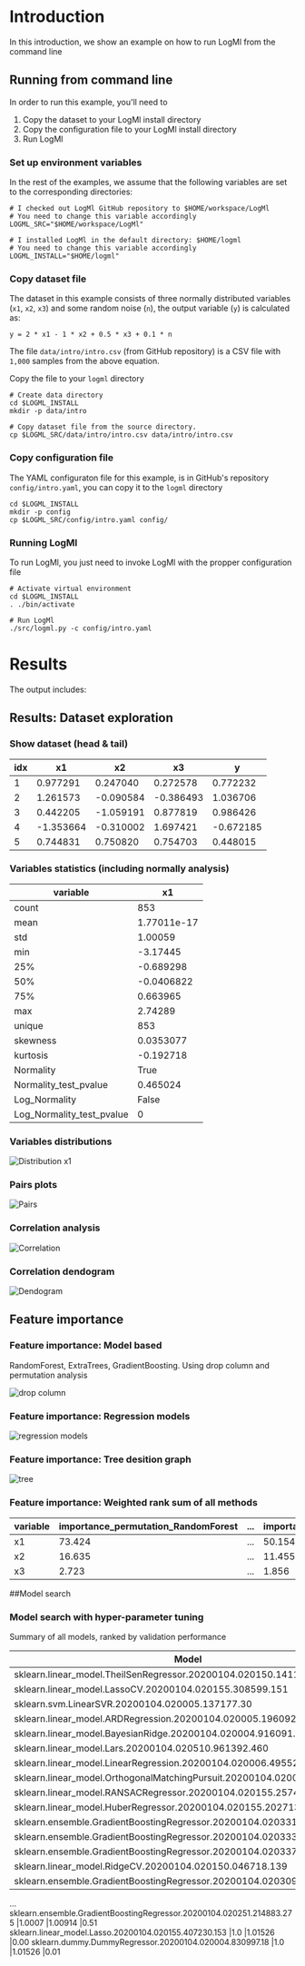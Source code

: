 
# Introduction

In this introduction, we show an example on how to run LogMl from the command line

## Running from command line

In order to run this example, you'll need to

1. Copy the dataset to your LogMl install directory
1. Copy the configuration file to your LogMl install directory
1. Run LogMl

### Set up environment variables

In the rest of the examples, we assume that the following variables are set to the corresponding directories:

```
# I checked out LogMl GitHub repository to $HOME/workspace/LogMl
# You need to change this variable accordingly
LOGML_SRC="$HOME/workspace/LogMl"

# I installed LogMl in the default directory: $HOME/logml
# You need to change this variable accordingly
LOGML_INSTALL="$HOME/logml"
```

### Copy dataset file

The dataset in this example consists of three normally distributed variables (`x1`, `x2`, `x3`) and some random noise (`n`), the output variable (`y`) is calculated as:
```
y = 2 * x1 - 1 * x2 + 0.5 * x3 + 0.1 * n
```
The file `data/intro/intro.csv` (from GitHub repository) is a CSV file with `1,000` samples from the above equation.

Copy the file to your `logml` directory
```
# Create data directory
cd $LOGML_INSTALL
mkdir -p data/intro

# Copy dataset file from the source directory.
cp $LOGML_SRC/data/intro/intro.csv data/intro/intro.csv
```

### Copy configuration file

The YAML configuraton file for this example, is in GitHub's repository `config/intro.yaml`, you can copy it to the `logml` directory

```
cd $LOGML_INSTALL
mkdir -p config
cp $LOGML_SRC/config/intro.yaml config/
```

### Running LogMl

To run LogMl, you just need to invoke LogMl with the propper configuration file

```
# Activate virtual environment
cd $LOGML_INSTALL
. ./bin/activate

# Run LogMl
./src/logml.py -c config/intro.yaml
```

# Results

The output includes:

## Results: Dataset exploration

### Show dataset (head & tail)

idx  | x1        | x2        | x3        |  y
-----|-----------|-----------|-----------|------------
1    |  0.977291 |  0.247040 |  0.272578 |  0.772232
2    |  1.261573 | -0.090584 | -0.386493 |  1.036706
3    |  0.442205 | -1.059191 |  0.877819 |  0.986426
4    | -1.353664 | -0.310002 |  1.697421 | -0.672185
5    |  0.744831 |  0.750820 |  0.754703 |  0.448015

### Variables statistics (including normally analysis)

variable                  |           x1
--------------------------|--------------
count                     |          853
mean                      |  1.77011e-17
std                       |      1.00059
min                       |     -3.17445
25%                       |    -0.689298
50%                       |   -0.0406822
75%                       |     0.663965
max                       |      2.74289
unique                    |          853
skewness                  |    0.0353077
kurtosis                  |    -0.192718
Normality                 |         True
Normality_test_pvalue     |     0.465024
Log_Normality             |        False
Log_Normality_test_pvalue |            0

### Variables distributions

![Distribution x1](intro/logml_plots/dataset_explore.transformed.Distribution_x1.png)

### Pairs plots

![Pairs](intro/logml_plots/dataset_explore.transformed.Pairs.png)

### Correlation analysis

![Correlation](intro/logml_plots/dataset_explore.transformed.Correlation__numeric_features_.png)

### Correlation dendogram

![Dendogram](intro/logml_plots/dataset_explore.transformed.Dendogram_rank_correlation.png)

## Feature importance

### Feature importance: Model based

RandomForest, ExtraTrees, GradientBoosting. Using drop column and permutation analysis

![drop column](intro/logml_plots/dataset_feature_importance_dropcolumn.Feature_importance_drop_column__all_RandomForest.png)

### Feature importance: Regression models

![regression models](intro/logml_plots/dataset_feature_importance.Mean_square_error_per_fold__coordinate_descent.png)

### Feature importance: Tree desition graph

![tree](intro/intro.tree_graph_all.png)

### Feature importance: Weighted rank sum of all methods

variable | importance_permutation_RandomForest | ... | importance_dropcol_RandomForest | ... | ranks_sum          | rank_of_ranksum
---------|-------------------------------------|-----|---------------------------------|-----|--------------------|-----------------
x1       | 73.424                              | ... | 50.154                          | ... | 134.99             | 1.0
x2       | 16.635                              | ... | 11.455                          | ... | 269.99             | 2.0
x3       |  2.723                              | ... |  1.856                          | ... | 404.98             | 3.0

##Model search

### Model search with hyper-parameter tuning

Summary of all models, ranked by validation performance

Model                                                                    |train                   |validation             |time
-------------------------------------------------------------------------|------------------------|-----------------------|---------------------
sklearn.linear_model.TheilSenRegressor.20200104.020150.141139.143        |0.0017                  |0.00144                |0.89
sklearn.linear_model.LassoCV.20200104.020155.308599.151                  |0.0017                  |0.00145                |0.05
sklearn.svm.LinearSVR.20200104.020005.137177.30                          |0.0017                  |0.00145                |0.02
sklearn.linear_model.ARDRegression.20200104.020005.196092.32             |0.0017                  |0.00146                |3.88
sklearn.linear_model.BayesianRidge.20200104.020004.916091.22             |0.0017                  |0.00146                |0.01
sklearn.linear_model.Lars.20200104.020510.961392.460                     |0.0017                  |0.00146                |0.00
sklearn.linear_model.LinearRegression.20200104.020006.495526.34          |0.0017                  |0.00146                |0.01
sklearn.linear_model.OrthogonalMatchingPursuit.20200104.020004.965360.24 |0.0017                  |0.00146                |0.01
sklearn.linear_model.RANSACRegressor.20200104.020155.257481.149          |0.0017                  |0.00146                |0.01
sklearn.linear_model.HuberRegressor.20200104.020155.202713.147           |0.0017                  |0.00147                |0.01
sklearn.ensemble.GradientBoostingRegressor.20200104.020331.408829.326    |0.0035                  |0.00698                |0.54
sklearn.ensemble.GradientBoostingRegressor.20200104.020333.410398.328    |0.0048                  |0.00781                |0.72
sklearn.ensemble.GradientBoostingRegressor.20200104.020337.272208.333    |0.0036                  |0.00841                |0.45
sklearn.linear_model.RidgeCV.20200104.020150.046718.139                  |0.0098                  |0.00926                |0.01
sklearn.ensemble.GradientBoostingRegressor.20200104.020309.050059.304    |0.0029                  |0.01083                |0.98
...
sklearn.ensemble.GradientBoostingRegressor.20200104.020251.214883.275    |1.0007                  |1.00914                |0.51
sklearn.linear_model.Lasso.20200104.020155.407230.153                    |1.0                     |1.01526                |0.00
sklearn.dummy.DummyRegressor.20200104.020004.830997.18                   |1.0                     |1.01526                |0.01
